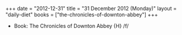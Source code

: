 +++
date = "2012-12-31"
title = "31 December 2012 (Monday)"
layout = "daily-diet"
books = ["the-chronicles-of-downton-abbey"]
+++


* Book: The Chronicles of Downton Abbey {H} /f/